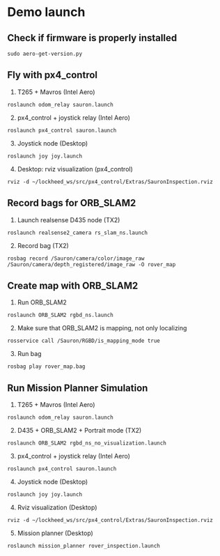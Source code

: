 # Demo launch

## Check if firmware is properly installed

```
sudo aero-get-version.py
```

## Fly with px4_control

1) T265 + Mavros (Intel Aero)
```
roslaunch odom_relay sauron.launch
```

2) px4_control + joystick relay (Intel Aero)
```
roslaunch px4_control sauron.launch
```

3) Joystick node (Desktop)

```
roslaunch joy joy.launch
```

4) Desktop: rviz visualization (px4_control)

```
rviz -d ~/lockheed_ws/src/px4_control/Extras/SauronInspection.rviz
```

## Record bags for ORB_SLAM2

1) Launch realsense D435 node (TX2)

```
roslaunch realsense2_camera rs_slam_ns.launch
```

2) Record bag (TX2)

```
rosbag record /Sauron/camera/color/image_raw /Sauron/camera/depth_registered/image_raw -O rover_map
```

## Create map with ORB_SLAM2

1) Run ORB_SLAM2

```
roslaunch ORB_SLAM2 rgbd_ns.launch
```

2) Make sure that ORB_SLAM2 is mapping, not only localizing

```
rosservice call /Sauron/RGBD/is_mapping_mode true
```

3) Run bag

```
rosbag play rover_map.bag
```

## Run Mission Planner Simulation

1) T265 + Mavros (Intel Aero)
```
roslaunch odom_relay sauron.launch
```

2) D435 + ORB_SLAM2 + Portrait mode (TX2)

```
roslaunch ORB_SLAM2 rgbd_ns_no_visualization.launch
```

3) px4_control + joystick relay (Intel Aero)
```
roslaunch px4_control sauron.launch
```

4) Joystick node (Desktop)

```
roslaunch joy joy.launch
```

4) Rviz visualization (Desktop)

```
rviz -d ~/lockheed_ws/src/px4_control/Extras/SauronInspection.rviz
```

5) Mission planner (Desktop)

```
roslaunch mission_planner rover_inspection.launch
```
